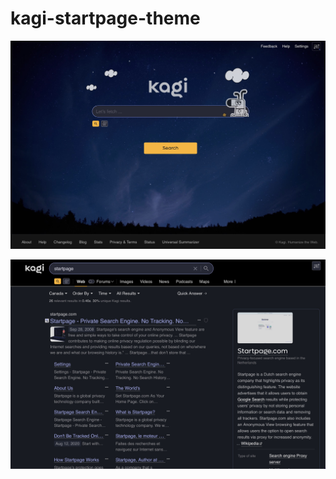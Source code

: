 # kagi-startpage-theme

![Search Home](./screenshots/search-home.png)

![Results Page](./screenshots/results-page.png)
